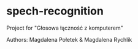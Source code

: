 # spech-recognition

Project for "Głosowa łączność z komputerem"

Authors: Magdalena Połetek & Magdalena Rychlik
